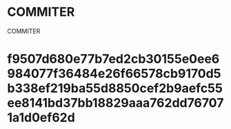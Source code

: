 # COMMITER
COMMITER






# f9507d680e77b7ed2cb30155e0ee6984077f36484e26f66578cb9170d5b338ef219ba55d8850cef2b9aefc55ee8141bd37bb18829aaa762dd767071a1d0ef62d
